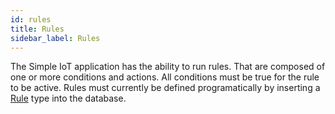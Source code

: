 ```yaml
---
id: rules
title: Rules
sidebar_label: Rules
---
```


The Simple IoT application has the ability to run rules. That are composed of
one or more conditions and actions. All conditions must be true for the rule to
be active. Rules must currently be defined programatically by inserting a
[Rule](../data/rule.go) type into the database.

